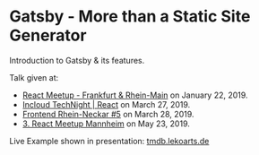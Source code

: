 # Gatsby - More than a Static Site Generator

Introduction to Gatsby & its features.

Talk given at:

- [React Meetup - Frankfurt & Rhein-Main](https://www.meetup.com/de-DE/React-Meetup-Frankfurt/events/255647987/) on January 22, 2019.
- [Incloud TechNight | React](https://www.meetup.com/de-DE/Incloud-Tech-Night/events/259269967/) on March 27, 2019.
- [Frontend Rhein-Neckar #5](https://www.meetup.com/de-DE/Frontend-Rhein-Neckar/events/259360008/) on March 28, 2019.
- [3. React Meetup Mannheim](https://www.meetup.com/de-DE/React-Meetup-Mannheim/events/260338372/) on May 23, 2019.

Live Example shown in presentation: [tmdb.lekoarts.de](https://tmdb.lekoarts.de)